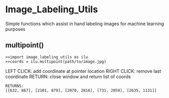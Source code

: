 # Image_Labeling_Utils
Simple functions which assist in hand labeling images for machine learning purposes

## multipoint()
```
>>import image_labeling_utils as ilu
>>coords = ilu.multipoint(path/to/image.jpg)
```
[image]: [capture.png]

LEFT CLICK: add coordinate at pointer location
RIGHT CLICK: remove last coordinate
RETURN: close window and return list of coords
```
RETURNS:
[[632, 867], [2101, 879], [2070, 2816], [731, 2859], [2635, 1131]]
```

